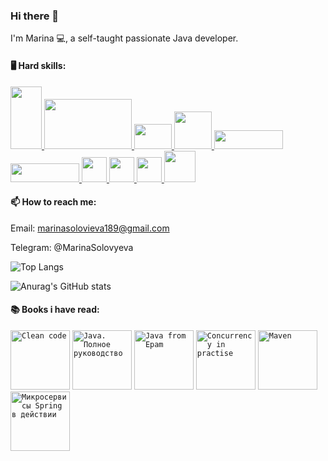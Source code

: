 ### Hi there 👋 

I'm Marina 💻, a self-taught passionate Java developer.

#### 🖥 Hard skills:
  <a href="https://ru.wikipedia.org/wiki/Java">
   <img src="https://upload.wikimedia.org/wikipedia/ru/thumb/3/39/Java_logo.svg/182px-Java_logo.svg.png" width="50" height="100"/>
  </a>
  <a href="https://spring.io/">
   <img src="https://4.bp.blogspot.com/-9kYSwCDRbms/W-qSUvwnFWI/AAAAAAAAEsE/j4EeFEPQHBc-QpxMV9l3gQAaLAuG2WhTgCLcBGAs/s1600/spring-framework.png" width="140" height="80"/>
  </a>
  <a href="https://www.mysql.com/">
   <img src="https://upload.wikimedia.org/wikipedia/en/thumb/d/dd/MySQL_logo.svg/150px-MySQL_logo.svg.png" width="60" height="40"/>
  </a>
  <a href="https://www.postgresql.org/">
   <img src="https://upload.wikimedia.org/wikipedia/commons/thumb/2/29/Postgresql_elephant.svg/180px-Postgresql_elephant.svg.png" width="60" height="60"/>
  </a>
  <a href="https://www.docker.com/">
   <img src="https://upload.wikimedia.org/wikipedia/en/thumb/f/f4/Docker_logo.svg/180px-Docker_logo.svg.png" width="110" height="30"/>
  </a>
  <a href="https://www.liquibase.com/">
   <img src="https://www.liquibase.com/wp-content/themes/liquibase/assets/img/logo.svg" width="110" height="30"/>
  </a>
  <a href="https://swagger.io/">
   <img src="https://upload.wikimedia.org/wikipedia/commons/a/ab/Swagger-logo.png" width="40" height="40"/>
  </a>
  <a href="https://ru.m.wikipedia.org/wiki/HTML">
   <img src="https://upload.wikimedia.org/wikipedia/commons/thumb/6/61/HTML5_logo_and_wordmark.svg/120px-HTML5_logo_and_wordmark.svg.png" width="40" height="40"/>
  </a>
  <a href="https://en.m.wikipedia.org/wiki/CSS">
   <img src="https://upload.wikimedia.org/wikipedia/commons/thumb/d/d5/CSS3_logo_and_wordmark.svg/180px-CSS3_logo_and_wordmark.svg.png" width="40" height="40"/>
  </a>
  <a href="https://developer.mozilla.org/en-US/docs/Web/JavaScriptS">
   <img src="https://upload.wikimedia.org/wikipedia/commons/thumb/9/99/Unofficial_JavaScript_logo_2.svg/120px-Unofficial_JavaScript_logo_2.svg.png" width="50" height="50"/>
  </a> 


#### 📫 How to reach me:
Email: marinasolovieva189@gmail.com

Telegram: @MarinaSolovyeva

![Top Langs](https://github-readme-stats.vercel.app/api/top-langs/?username=MarinaSolovyeva&layout=compact&bg_color=00000000)

![Anurag's GitHub stats](https://github-readme-stats.vercel.app/api?username=MarinaSolovyeva&show_icons=true&bg_color=00000000)


#### 📚 Books i have read:

<div>
	<code><a href="#CleanCode" ><img src="https://images-na.ssl-images-amazon.com/images/I/51b7XbfMIIL.jpg" title="Clean code" width="95" /></a></code>
  <code><a href="#Java" ><img src="https://ir.ozone.ru/multimedia/wc1000/1023718303.jpg" title="Java. Полное руководство" width="95" /></a></code>
  <code><a href="#CleanCode" ><img src="https://www.4-4.by/sites/default/files/styles/book_full/public/books/blinov2_cover.jpg?itok=50CTLZx9" title="Java from Epam" width="95" /></a></code>
  <code><a href="#Concurrency" ><img src="https://ir.ozone.ru/s3/multimedia-i/wc1000/6010239354.jpg" title="Concurrency in practise" width="95" /></a></code>
  <code><a href="#Maven" ><img src="https://encrypted-tbn1.gstatic.com/images?q=tbn:ANd9GcTM6iEpaJqifVtVfOnHX6prelgI2OQ9NhsmPKKpwY2yNAPaTfe1" title="Maven" width="95" /></a></code>
	<code><a href="#Microservices" ><img src="https://ir.ozone.ru/s3/multimedia-h/wc1000/6191929913.jpg" title="Микросервисы Spring в действии" width="95" /></a></code>
</div>

<br>
